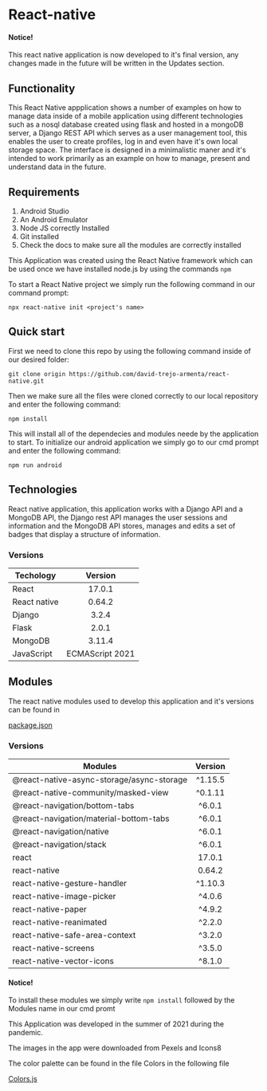 # React-native
#### Notice!
This react native application is now developed to it's final version, any changes made in the future will be written in the Updates section.

## Functionality

This React Native appplication shows a number of examples on how to manage data inside of a mobile application using different technologies such as a nosql database created using flask and hosted in a mongoDB server, a Django REST API which serves as a user management tool, this enables the user to create profiles, log in and even have it's own local storage space. The interface is designed in a minimalistic maner and it's intended to work primarily as an example on how to manage, present and understand data in the future. 

## Requirements
1. Android Studio
2. An Android Emulator
3. Node JS correctly Installed
4. Git installed
5. Check the docs to make sure all the modules are correctly installed

This Application was created using the React Native framework which can be used once we have installed node.js by using the commands `npm`

To start a React Native project we simply run the following command in our command prompt:

`npx react-native init <project's name>`


## Quick start
First we need to clone this repo by using the following command inside of our desired folder:

`git clone origin https://github.com/david-trejo-armenta/react-native.git`

Then we make sure all the files were cloned correctly to our local repository and enter the following command:

`npm install`

This will install all of the dependecies and modules neede by the application to start.
To initialize our android application we simply go to our cmd prompt and enter the following command:


`npm run android`

## Technologies

React native application, this application works with a Django API and a MongoDB API, the Django rest API manages the user sessions and information 
and the MongoDB API stores, manages and edits a set of badges that display a structure of information.

### Versions

|   Techology   |    Version    |
| ------------- |:-------------:|
|    React      |    17.0.1     |
| React native  |    0.64.2     | 
|    Django     |    3.2.4      |
|     Flask     |    2.0.1      |
|    MongoDB    |   3.11.4      |
|  JavaScript   |ECMAScript 2021|

## Modules

The react native modules used to develop this application and it's versions can be found in 

[package.json](./package.json)

### Versions

| Modules                                        | Version      |
| ---------------------------------------------- |:-------------:|
|  @react-native-async-storage/async-storage     |   ^1.15.5     |
|  @react-native-community/masked-view           |   ^0.1.11     |
|  @react-navigation/bottom-tabs                 |   ^6.0.1      |
|  @react-navigation/material-bottom-tabs        |   ^6.0.1      |
|  @react-navigation/native                      |   ^6.0.1      |
|  @react-navigation/stack                       |   ^6.0.1      |
|  react                                         |   17.0.1      |
|  react-native                                  |   0.64.2      |
|  react-native-gesture-handler                  |   ^1.10.3     |
|  react-native-image-picker                     |   ^4.0.6      |
|  react-native-paper                            |   ^4.9.2      |
|  react-native-reanimated                       |   ^2.2.0      |
|  react-native-safe-area-context                |   ^3.2.0      |
|  react-native-screens                          |   ^3.5.0      |
|  react-native-vector-icons                     |   ^8.1.0      |

#### Notice!

To install these modules we simply write `npm install` followed by the Modules name in our cmd promt



This Application was developed in the summer of 2021 during the pandemic.

The images in the app were downloaded from Pexels and Icons8

The color palette can be found in the file Colors in the following file

[Colors.js](./src/res/Colors.js)

